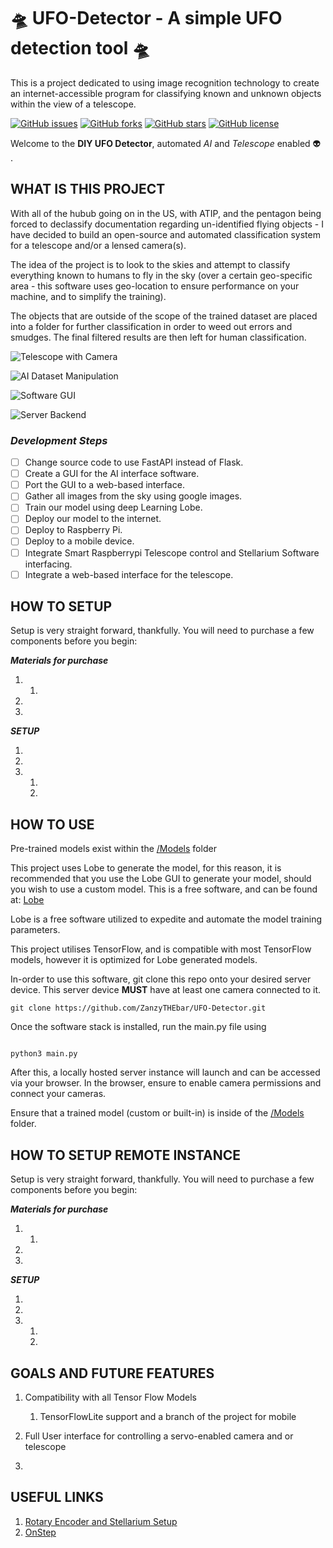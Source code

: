 # 🛸 UFO-Detector - A simple UFO detection tool 🛸

 This is a project dedicated to using image recognition technology to create an internet-accessible program for classifying known and unknown objects within the view of a telescope.

[![GitHub issues](https://img.shields.io/github/issues/ZanzyTHEbar/UFO-Detector?style=plastic)](https://github.com/ZanzyTHEbar/UFO-Detector/issues) [![GitHub forks](https://img.shields.io/github/forks/ZanzyTHEbar/UFO-Detector?style=plastic)](https://github.com/ZanzyTHEbar/UFO-Detector/network) [![GitHub stars](https://img.shields.io/github/stars/ZanzyTHEbar/UFO-Detector?style=plastic)](https://github.com/ZanzyTHEbar/UFO-Detector/stargazers) [![GitHub license](https://img.shields.io/github/license/ZanzyTHEbar/UFO-Detector?style=plastic)](https://github.com/ZanzyTHEbar/UFO-Detector/blob/main/LICENSE)

Welcome to the **DIY UFO Detector**, automated *AI* and *Telescope* enabled :alien: .

## WHAT IS THIS PROJECT

With all of the hubub going on in the US, with ATIP, and the pentagon being forced to declassify documentation regarding un-identified flying objects - I have decided to build an open-source and automated classification system for a telescope and/or a lensed camera(s).

The idea of the project is to look to the skies and attempt to classify everything known to humans to fly in the sky (over a certain geo-specific area - this software uses geo-location to ensure performance on your machine, and to simplify the training).

The objects that are outside of the scope of the trained dataset are placed into a folder for further classification in order to weed out errors and smudges. The final filtered results are then left for human classification.

![Telescope with Camera]()

![AI Dataset Manipulation]()

![Software GUI]()

![Server Backend]()

### __*Development Steps*__

- [ ] Change source code to use FastAPI instead of Flask.  
- [ ] Create a GUI for the AI interface software.
- [ ] Port the GUI to a web-based interface.
- [ ] Gather all images from the sky using google images.
- [ ] Train our model using deep Learning Lobe.
- [ ] Deploy our model to the internet.
- [ ] Deploy to Raspberry Pi.
- [ ] Deploy to a mobile device.
- [ ] Integrate Smart Raspberrypi Telescope control and Stellarium Software interfacing.
- [ ] Integrate a web-based interface for the telescope.

## HOW TO SETUP

Setup is very straight forward, thankfully. You will need to purchase a few components before you begin:

__*Materials for purchase*__

1.
   1.
2.
3.

__*SETUP*__

1.
2.
3.
   1.
   2.

## HOW TO USE

Pre-trained models exist within the [/Models](https://github.com/ZanzyTHEbar/UFO-Detector/tree/main/UFO-Detector/model) folder

This project uses Lobe to generate the model, for this reason, it is recommended that you use the Lobe GUI to generate your model, should you wish to use a custom model. This is a free software, and can be found at: [Lobe](https://lobe.ai/)

Lobe is a free software utilized to expedite and automate the model training parameters.

This project utilises TensorFlow, and is compatible with most TensorFlow models, however it is optimized for Lobe generated models.

In-order to use this software, git clone this repo onto your desired server device. This server device **MUST** have at least one camera
connected to it.

```shell
git clone https://github.com/ZanzyTHEbar/UFO-Detector.git 
```

Once the software stack is installed, run the main.py file using

```shell

python3 main.py
```

After this, a locally hosted server instance will launch and can be accessed via your browser. In the browser, ensure to enable camera permissions and connect your cameras.

Ensure that a trained model (custom or built-in) is inside of the [/Models](https://github.com/ZanzyTHEbar/UFO-Detector/tree/main/UFO-Detector/model) folder.

## HOW TO SETUP REMOTE INSTANCE

Setup is very straight forward, thankfully. You will need to purchase a few components before you begin:

__*Materials for purchase*__

1.
   1.
2.
3.

__*SETUP*__

1.
2.
3.
   1.
   2.

## GOALS AND FUTURE FEATURES

1. Compatibility with all Tensor Flow Models
   1. TensorFlowLite support and a branch of the project for mobile
2. Full User interface for controlling a servo-enabled camera and or telescope

3.

## USEFUL LINKS

1. [Rotary Encoder and Stellarium Setup](https://www.instructables.com/Control-Your-Telescope-Using-Stellarium-Arduino/)
2. [OnStep](https://onstep.groups.io/g/main/wiki/3861)
